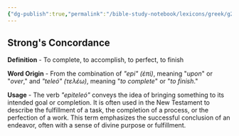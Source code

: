 ```yaml
---
{"dg-publish":true,"permalink":"/bible-study-notebook/lexicons/greek/g2005-epiteleo/","tags":["Greek/G2005-epiteleó"],"created":"2025-06-02T23:52:02.391-04:00","updated":"2025-06-04T01:40:35.397-04:00"}
---
```



## Strong's Concordance

**Definition** - To complete, to accomplish, to perfect, to finish

**Word Origin** - From the combination of *"epi" (ἐπί)*, meaning "*upon*" or "*over*," and *"teleó" (τελέω)*, meaning "*to complete*" or "*to finish*."

**Usage** - The verb *"epiteleó"* conveys the idea of bringing something to its intended goal or completion. It is often used in the New Testament to describe the fulfillment of a task, the completion of a process, or the perfection of a work. This term emphasizes the successful conclusion of an endeavor, often with a sense of divine purpose or fulfillment.
